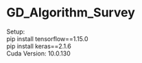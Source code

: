 # GD_Algorithm_Survey
Setup:  
pip install tensorflow==1.15.0  
pip install keras==2.1.6  
Cuda Version: 10.0.130
